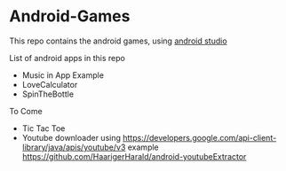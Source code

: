 # Android-Games
This repo contains the android games, using [android studio](https://developer.android.com/guide)

List of android apps in this repo 
- Music in App Example
- LoveCalculator
- SpinTheBottle

To Come
- Tic Tac Toe
- Youtube downloader using https://developers.google.com/api-client-library/java/apis/youtube/v3
example https://github.com/HaarigerHarald/android-youtubeExtractor
